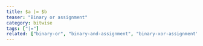 ```yaml
---
title: $a |= $b
teaser: "Binary or assignment"
category: bitwise
tags: ["|="]
related: ["binary-or", "binary-and-assignment", "binary-xor-assignment"]
---
```


